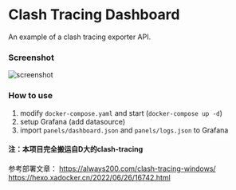 # Clash Tracing Dashboard

An example of a clash tracing exporter API.

### Screenshot

![screenshot](./screenshot/screenshot.png)

### How to use

1. modify `docker-compose.yaml` and start (`docker-compose up -d`)
2. setup Grafana (add datasource)
3. import `panels/dashboard.json` and `panels/logs.json` to Grafana

#### 注：本项目完全搬运自D大的clash-tracing
参考部署文章：
  https://always200.com/clash-tracing-windows/
  https://hexo.xadocker.cn/2022/06/26/16742.html

